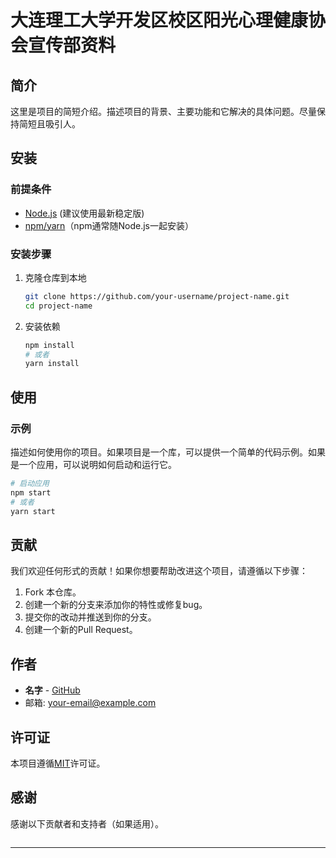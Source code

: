 # 大连理工大学开发区校区阳光心理健康协会宣传部资料  
  
<!-- 简短介绍项目的目的、功能或解决的问题 -->  
  
## 简介  
  
这里是项目的简短介绍。描述项目的背景、主要功能和它解决的具体问题。尽量保持简短且吸引人。  
  
## 安装  
  
### 前提条件  
  
- [Node.js](https://nodejs.org/) (建议使用最新稳定版)  
- [npm/yarn](https://yarnpkg.com/)（npm通常随Node.js一起安装）  
  
### 安装步骤  
  
1. 克隆仓库到本地  
   ```bash  
   git clone https://github.com/your-username/project-name.git  
   cd project-name

2. 安装依赖
   ```bash
   npm install
   # 或者
   yarn install
   ```

## 使用

### 示例

描述如何使用你的项目。如果项目是一个库，可以提供一个简单的代码示例。如果是一个应用，可以说明如何启动和运行它。

```bash
# 启动应用
npm start
# 或者
yarn start
```

## 贡献

我们欢迎任何形式的贡献！如果你想要帮助改进这个项目，请遵循以下步骤：

1. Fork 本仓库。
2. 创建一个新的分支来添加你的特性或修复bug。
3. 提交你的改动并推送到你的分支。
4. 创建一个新的Pull Request。

## 作者

- **名字** - [GitHub](https://github.com/your-username)
- 邮箱: your-email@example.com

## 许可证

本项目遵循[MIT](https://opensource.org/licenses/MIT)许可证。

## 感谢

感谢以下贡献者和支持者（如果适用）。

```
```

---
